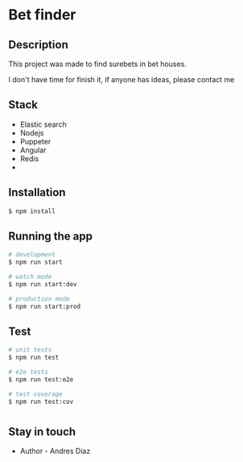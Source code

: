 # Bet finder
## Description

This project was made to find surebets in bet houses.

I don't have time for finish it, if anyone has ideas, please contact me

## Stack
- Elastic search
- Nodejs
- Puppeter
- Angular
- Redis
- 
## Installation

```bash
$ npm install
```

## Running the app

```bash
# development
$ npm run start

# watch mode
$ npm run start:dev

# production mode
$ npm run start:prod
```

## Test

```bash
# unit tests
$ npm run test

# e2e tests
$ npm run test:e2e

# test coverage
$ npm run test:cov
```

#
## Stay in touch

- Author - Andres Diaz


